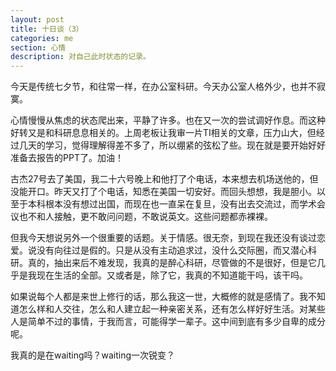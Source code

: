 ```yaml
---
layout: post
title: 十日谈（3）
categories: me
section: 心情
description: 对自己此时状态的记录。
---
```

今天是传统七夕节，和往常一样，在办公室科研。今天办公室人格外少，也并不寂寞。

心情慢慢从焦虑的状态爬出来，平静了许多。也在又一次的尝试调好作息。而这种好转又是和科研息息相关的。上周老板让我审一片TI相关的文章，压力山大，但经过几天的学习，觉得理解得差不多了，所以绷紧的弦松了些。现在就是要开始好好准备去报告的PPT了。加油！

古杰27号去了美国，我二十六号晚上和他打了个电话，本来想去机场送他的，但没能开口。昨天又打了个电话，知悉在美国一切安好。而回头想想，我是胆小。以至于本科根本没有想过出国，而现在也一直呆在复旦，没有出去交流过，而学术会议也不和人接触，更不敢问问题，不敢说英文。这些问题都赤裸裸。

但我今天想说另外一个很重要的话题。关于情感。很无奈，到现在我还没有谈过恋爱。说没有向往过是假的。只是从没有主动追求过，没什么交际圈，而又潜心科研。真的，抽出来后不难发现，我真的是醉心科研，尽管做的不是很好，但是它几乎是我现在生活的全部。又或者是，除了它，我真的不知道能干吗，该干吗。

如果说每个人都是来世上修行的话，那么我这一世，大概修的就是感情了。我不知道怎么样和人交往，怎么和人建立起一种亲密关系，还有怎么样好好生活。对某些人是简单不过的事情，于我而言，可能得学一辈子。这中间到底有多少自卑的成分呢。

我真的是在waiting吗？waiting一次锐变？